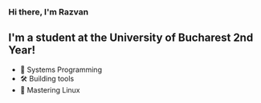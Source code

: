 ### Hi there, I'm Razvan

## I'm a student at the University of Bucharest 2nd Year!
- 🔭 Systems Programming
- 🛠️ Building tools
- 🐧 Mastering Linux
